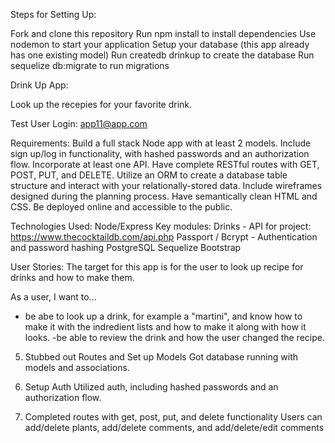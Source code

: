 Steps for Setting Up:

Fork and clone this repository
Run npm install to install dependencies
Use nodemon to start your application
Setup your database (this app already has one existing model)
Run createdb drinkup to create the database
Run sequelize db:migrate to run migrations

Drink Up App:

Look up the recepies for your favorite drink. 

Test User Login: app11@app.com

Requirements:
Build a full stack Node app with at least 2 models.
Include sign up/log in functionality, with hashed passwords and an authorization flow.
Incorporate at least one API.
Have complete RESTful routes with GET, POST, PUT, and DELETE.
Utilize an ORM to create a database table structure and interact with your relationally-stored data.
Include wireframes designed during the planning process.
Have semantically clean HTML and CSS.
Be deployed online and accessible to the public.


Technologies Used:
Node/Express
Key modules:
Drinks - API for project:
https://www.thecocktaildb.com/api.php
Passport / Bcrypt - Authentication and password hashing
PostgreSQL
Sequelize
Bootstrap

User Stories:
The target for this app is for the user to look up recipe for drinks and how to make them. 

As a user, I want to...
- be abe to look up a drink, for example a "martini", and know how to make it with the indredient lists and how to make it along with how it looks. 
-be able to review the drink and how the user changed the recipe.


5. Stubbed out Routes and Set up Models
Got database running with models and associations.

6. Setup Auth
Utilized auth, including hashed passwords and an authorization flow.



2. Completed routes with get, post, put, and delete functionality
Users can add/delete plants, add/delete comments, and add/delete/edit comments







